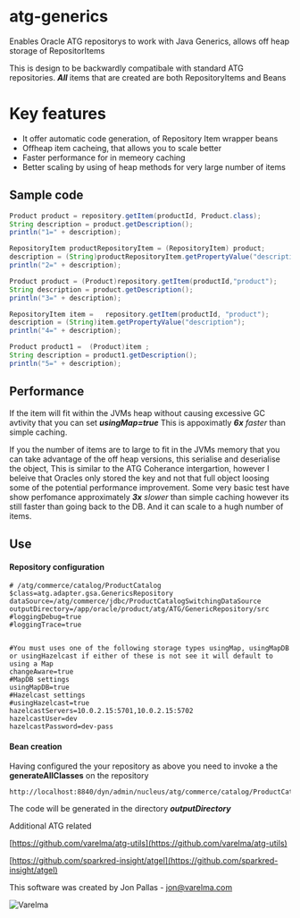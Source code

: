 # atg-generics
Enables Oracle ATG repositorys to work with Java Generics, allows off heap storage of RepositorItems

This is design to be backwardly compatibale with standard ATG repositories. ***All*** items that are created are both RepositoryItems and Beans 

# Key features
* It offer automatic code generation, of Repository Item wrapper beans
* Offheap item cacheing, that allows you to scale better
* Faster performance for in memeory caching 
* Better scaling by using of heap methods for very large number of items


## Sample code 
```java
Product product = repository.getItem(productId, Product.class);
String description = product.getDescription();
println("1=" + description);

RepositoryItem productRepositoryItem = (RepositoryItem) product;
description = (String)productRepositoryItem.getPropertyValue("description");
println("2=" + description);

Product product = (Product)repository.getItem(productId,"product");
String description = product.getDescription();
println("3=" + description);

RepositoryItem item =   repository.getItem(productId, "product");
description = (String)item.getPropertyValue("description");
println("4=" + description);

Product product1 =  (Product)item ;
String description = product1.getDescription();
println("5=" + description);
```

## Performance

If the item will fit within the JVMs heap without causing excessive GC avtivity that you can set ***usingMap=true*** This is appoximatly ***6x***  *faster* than simple caching.

If you the number of items are to large to fit in the JVMs memory that you can take advantage of the off heap versions, this serialise and deserialise the object, This is similar to the ATG Coherance intergartion, however I beleive that Oracles only stored the key and not that full object loosing some of the potential performance improvement.
Some very basic test have show perfomance approximately ***3x*** *slower* than simple caching however its still faster than going back to the DB. And it can scale to a hugh number of items.


## Use

#### Repository configuration 
```
# /atg/commerce/catalog/ProductCatalog
$class=atg.adapter.gsa.GenericsRepository
dataSource=/atg/commerce/jdbc/ProductCatalogSwitchingDataSource
outputDirectory=/app/oracle/product/atg/ATG/GenericRepository/src
#loggingDebug=true
#loggingTrace=true


#You must uses one of the following storage types usingMap, usingMapDB or usingHazelcast if either of these is not see it will default to using a Map
changeAware=true
#MapDB settings
usingMapDB=true
#Hazelcast settings
#usingHazelcast=true
hazelcastServers=10.0.2.15:5701,10.0.2.15:5702
hazelcastUser=dev
hazelcastPassword=dev-pass
```

#### Bean creation 

Having configured the your repository as above you need to invoke a the **generateAllClasses** on the repository
```
http://localhost:8840/dyn/admin/nucleus/atg/commerce/catalog/ProductCatalog
```
The code will be generated in the directory ***outputDirectory***


Additional ATG related 

[https://github.com/varelma/atg-utils](https://github.com/varelma/atg-utils)

[https://github.com/sparkred-insight/atgel](https://github.com/sparkred-insight/atgel)

This software was created by Jon Pallas - jon@varelma.com

![Varelma](https://github.com/varelma/atg-generics/master/varelma-small.png "Varelma")


